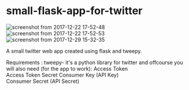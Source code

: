 # small-flask-app-for-twitter
![screenshot from 2017-12-22 17-52-48](https://user-images.githubusercontent.com/21083491/34640905-74bdf1c4-f321-11e7-9942-aa7ba89e85ef.png)
![screenshot from 2017-12-22 17-52-53](https://user-images.githubusercontent.com/21083491/34640907-795ab97e-f321-11e7-8d8b-97b5e7dc49a0.png)
![screenshot from 2017-12-29 15-32-35](https://user-images.githubusercontent.com/21083491/34640909-81d95bfa-f321-11e7-9302-2f0f714ee591.png)


A small twitter web app created using flask and tweepy.

Requirements :
tweepy- it's a python library for twitter
and offcourse you will also need (for the app to work):
Access Token	
Access Token Secret	
Consumer Key (API Key)	
Consumer Secret (API Secret)	
